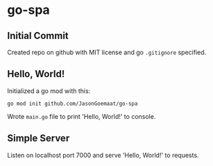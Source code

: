 # go-spa

## Initial Commit 

Created repo on github with MIT license and go `.gitignore` specified.

## Hello, World!

Initialized a go mod with this:

    go mod init github.com/JasonGoemaat/go-spa

Wrote `main.go` file to print 'Hello, World!' to console.

## Simple Server

Listen on localhost port 7000 and serve 'Hello, World!'
to requests.


